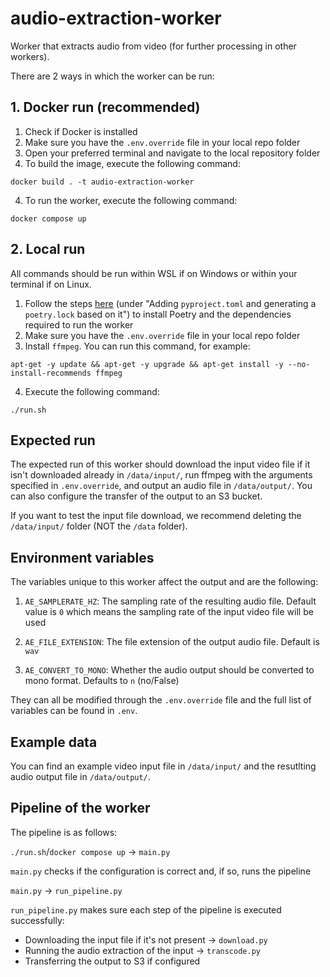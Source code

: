 # audio-extraction-worker
Worker that extracts audio from video (for further processing in other workers).

There are 2 ways in which the worker can be run:



## 1. Docker run (recommended)

1. Check if Docker is installed
2. Make sure you have the `.env.override` file in your local repo folder
3. Open your preferred terminal and navigate to the local repository folder
3. To build the image, execute the following command:
```
docker build . -t audio-extraction-worker
```
4. To run the worker, execute the following command:
```
docker compose up
```

## 2. Local run

All commands should be run within WSL if on Windows or within your terminal if on Linux.

1. Follow the steps [here](https://github.com/beeldengeluid/dane-example-worker/wiki/Setting-up-a-new-worker) (under "Adding `pyproject.toml` and generating a `poetry.lock` based on it") to install Poetry and the dependencies required to run the worker
2. Make sure you have the `.env.override` file in your local repo folder
3. Install `ffmpeg`. You can run this command, for example:
```
apt-get -y update && apt-get -y upgrade && apt-get install -y --no-install-recommends ffmpeg
```
4. Execute the following command:
```
./run.sh
```

## Expected run

The expected run of this worker should download the input video file if it isn't downloaded already in `/data/input/`, run ffmpeg with the arguments specified in `.env.override`, and output an audio file in `/data/output/`. You can also configure the transfer of the output to an S3 bucket.

If you want to test the input file download, we recommend deleting the `/data/input/` folder (NOT the `/data` folder).

## Environment variables

The variables unique to this worker affect the output and are the following:

1. `AE_SAMPLERATE_HZ`: The sampling rate of the resulting audio file. Default value is `0` which means the sampling rate of the input video file will be used

2. `AE_FILE_EXTENSION`: The file extension of the output audio file. Default is `wav`

3. `AE_CONVERT_TO_MONO`: Whether the audio output should be converted to mono format. Defaults to `n` (no/False)

They can all be modified through the `.env.override` file and the full list of variables can be found in `.env`.

## Example data
You can find an example video input file in `/data/input/` and the resutlting audio output file in `/data/output/`.

## Pipeline of the worker

The pipeline is as follows:

`./run.sh`/`docker compose up` -> `main.py`

`main.py` checks if the configuration is correct and, if so, runs the pipeline

`main.py` -> `run_pipeline.py`

`run_pipeline.py` makes sure each step of the pipeline is executed successfully:

- Downloading the input file if it's not present -> `download.py`
- Running the audio extraction of the input -> `transcode.py`
- Transferring the output to S3 if configured
